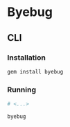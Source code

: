 # Byebug

## CLI

### Installation

```sh
gem install byebug
```

### Running

```rb
# <...>

byebug
```
